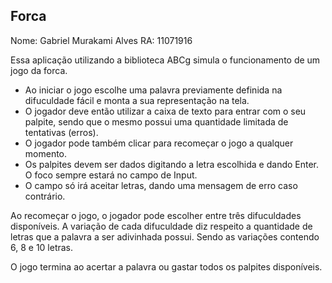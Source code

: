 ## Forca

Nome: Gabriel Murakami Alves
RA: 11071916

Essa aplicação utilizando a biblioteca ABCg simula o funcionamento de um jogo da forca.

- Ao iniciar o jogo escolhe uma palavra previamente definida na difuculdade fácil e monta a sua representação na tela.
- O jogador deve então utilizar a caixa de texto para entrar com o seu palpite, sendo que o mesmo possui uma
quantidade limitada de tentativas (erros).
- O jogador pode também clicar para recomeçar o jogo a qualquer momento.
- Os palpites devem ser dados digitando a letra escolhida e dando Enter. O foco sempre estará no campo de Input.
- O campo só irá aceitar letras, dando uma mensagem de erro caso contrário.

Ao recomeçar o jogo, o jogador pode escolher entre três difuculdades disponíveis. A variação de cada difuculdade
diz respeito a quantidade de letras que a palavra a ser adivinhada possui. Sendo as variações contendo 6, 8 e 10 letras.

O jogo termina ao acertar a palavra ou gastar todos os palpites disponíveis.
